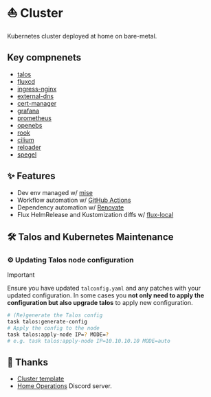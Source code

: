 # ⛵ Cluster

 Kubernetes cluster deployed at home on bare-metal.

## Key compnenets

- [talos](https://www.talos.dev/)
- [fluxcd](https://fluxcd.io/)
- [ingress-nginx](https://github.com/kubernetes/ingress-nginx)
- [external-dns](https://github.com/kubernetes-sigs/external-dns)
- [cert-manager](https://cert-manager.io/)
- [grafana](https://grafana.com/)
- [prometheus](https://prometheus.io/)
- [openebs](https://openebs.io/)
- [rook](https://rook.io/)
- [cilium](https://cilium.io/)
- [reloader](https://github.com/stakater/Reloader)
- [spegel](https://spegel.dev/)

## ✨ Features

- Dev env managed w/ [mise](https://mise.jdx.dev/)
- Workflow automation w/ [GitHub Actions](https://github.com/features/actions)
- Dependency automation w/ [Renovate](https://www.mend.io/renovate)
- Flux HelmRelease and Kustomization diffs w/ [flux-local](https://github.com/allenporter/flux-local)

## 🛠️ Talos and Kubernetes Maintenance

### ⚙️ Updating Talos node configuration

> [!IMPORTANT]
> Ensure you have updated `talconfig.yaml` and any patches with your updated configuration. In some cases you **not only need to apply the configuration but also upgrade talos** to apply new configuration.

```sh
# (Re)generate the Talos config
task talos:generate-config
# Apply the config to the node
task talos:apply-node IP=? MODE=?
# e.g. task talos:apply-node IP=10.10.10.10 MODE=auto
```


## 🤝 Thanks

- [Cluster template](https://github.com/onedr0p/cluster-template/)
- [Home Operations](https://discord.gg/home-operations) Discord server.
